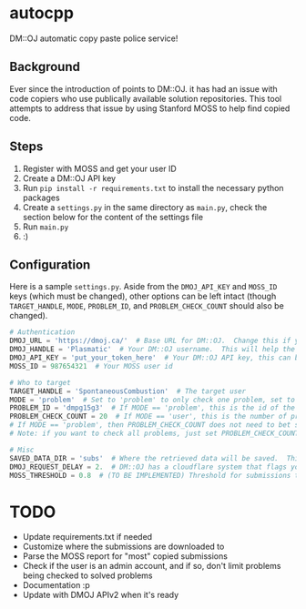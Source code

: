 # autocpp

DM::OJ automatic copy paste police service!

## Background

Ever since the introduction of points to DM::OJ. it has had an issue with code copiers who use publically available solution repositories.  This tool attempts to address that issue by using Stanford MOSS to help find copied code.

## Steps

1. Register with MOSS and get your user ID
2. Create a DM::OJ API key
3. Run `pip install -r requirements.txt` to install the necessary python packages
4. Create a `settings.py` in the same directory as `main.py`, check the section below for the content of the settings file
5. Run `main.py`
6. :)

## Configuration

Here is a sample `settings.py`.  Aside from the `DMOJ_API_KEY` and `MOSS_ID` keys (which must be changed), other options can be left intact (though `TARGET_HANDLE`, `MODE`, `PROBLEM_ID`, and `PROBLEM_CHECK_COUNT` should also be changed).

```python
# Authentication
DMOJ_URL = 'https://dmoj.ca/'  # Base URL for DM::OJ.  Change this if you're checking a DM::OJ derivative (i.e. MCPT)
DMOJ_HANDLE = 'Plasmatic'  # Your DM::OJ username.  This will help the tool determine which problems are accessible (can have sources downloaded).  Currently, the tool only checks problems both you and the target have already solved
DMOJ_API_KEY = 'put_your_token_here'  # Your DM::OJ API key, this can be found at the bottom of your profile
MOSS_ID = 987654321  # Your MOSS user id

# Who to target
TARGET_HANDLE = 'SpontaneousCombustion'  # The target user
MODE = 'problem'  # Set to 'problem' to only check one problem, set to 'user' to check all problems solved by a user from highest points to lowest points
PROBLEM_ID = 'dmpg15g3'  # If MODE == 'problem', this is the id of the problem that will be checked
PROBLEM_CHECK_COUNT = 20  # If MODE == 'user', this is the number of problems to check from the target user (i.e. setting this option to 20 means that the 20 highest point problems of the target user will be checked)
# If MODE == 'problem', then PROBLEM_CHECK_COUNT does not need to bet set, and if MODE == 'user', then PROBLEM_ID does not need to be set
# Note: if you want to check all problems, just set PROBLEM_CHECK_COUNT to int(2e9) or similar

# Misc
SAVED_DATA_DIR = 'subs'  # Where the retrieved data will be saved.  This includes MOSS reports and submission sources
DMOJ_REQUEST_DELAY = 2.  # DM::OJ has a cloudflare system that flags your ip if you send more than 100 requests/minute.  A delay of DMOJ_REQUEST_DELAY seconds will be put between requests to the DMOJ website to prevent your ip from being flagged
MOSS_THRESHOLD = 0.8  # (TO BE IMPLEMENTED) Threshold for submissions to be flagged as suspicious.  If two submissions are matching by >=MOSS_THRESHOLD, then the submissions ids will be flagged and outputted.
```

# TODO

* Update requirements.txt if needed
* Customize where the submissions are downloaded to
* Parse the MOSS report for "most" copied submissions
* Check if the user is an admin account, and if so, don't limit problems being checked to solved problems
* Documentation :p
* Update with DMOJ APIv2 when it's ready
